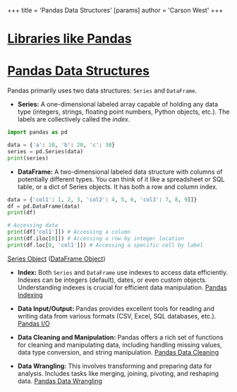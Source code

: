 +++
 title = 'Pandas Data Structures'
[params]
	author = 'Carson West'
+++
# [Libraries like Pandas](./../libraries-like-pandas/)
# [Pandas Data Structures](./../pandas-data-structures/) 
Pandas primarily uses two data structures:  `Series` and `DataFrame`.

* **Series:**  A one-dimensional labeled array capable of holding any data type (integers, strings, floating point numbers, Python objects, etc.).  The labels are collectively called the *index*.

```python
import pandas as pd

data = {'a': 10, 'b': 20, 'c': 30}
series = pd.Series(data)
print(series)
```

* **DataFrame:** A two-dimensional labeled data structure with columns of potentially different types. You can think of it like a spreadsheet or SQL table, or a dict of Series objects.  It has both a row and column index.

```python
data = {'col1': 1, 2, 3, 'col2': 4, 5, 6, 'col3': 7, 8, 9]]}
df = pd.DataFrame(data)
print(df)

# Accessing data
print(df['col1']]) # Accessing a column
print(df.iloc[0]]) # Accessing a row by integer location
print(df.loc[0, 'col1']]) # Accessing a specific cell by label
```

[Series Object](./../series-object/)  ([DataFrame Object](./../dataframe-object/))

* **Index:**  Both `Series` and `DataFrame` use indexes to access data efficiently.  Indexes can be integers (default), dates, or even custom objects.  Understanding indexes is crucial for efficient data manipulation. [Pandas Indexing](./../pandas-indexing/)


* **Data Input/Output:** Pandas provides excellent tools for reading and writing data from various formats (CSV, Excel, SQL databases, etc.). [Pandas I/O](./../pandas-i/o/)


* **Data Cleaning and Manipulation:** Pandas offers a rich set of functions for cleaning and manipulating data, including handling missing values, data type conversion, and string manipulation. [Pandas Data Cleaning](./../pandas-data-cleaning/)


* **Data Wrangling:** This involves transforming and preparing data for analysis.  Includes tasks like merging, joining, pivoting, and reshaping data. [Pandas Data Wrangling](./../pandas-data-wrangling/)
